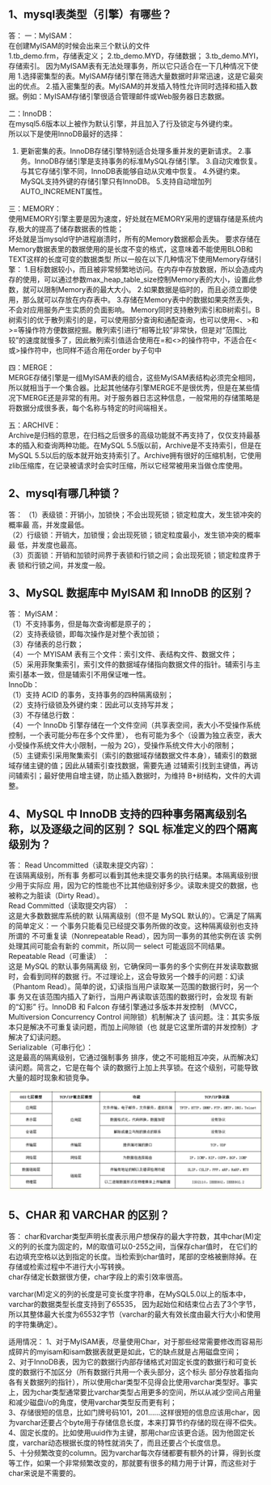 ## 1、mysql表类型（引擎）有哪些？  
答：
一：MyISAM：  
在创建MyISAM的时候会出来三个默认的文件  
1.tb_demo.frm，存储表定义；
2.tb_demo.MYD，存储数据；
3.tb_demo.MYI，存储索引。
因为MyISAM表有无法处理事务，所以它只适合在一下几种情况下使用
1.选择密集型的表。MyISAM存储引擎在筛选大量数据时非常迅速，这是它最突出的优点。
2.插入密集型的表。MyISAM的并发插入特性允许同时选择和插入数据。例如：MyISAM存储引擎很适合管理邮件或Web服务器日志数据。

二：InnoDB：  
在mysql5.6版本以上被作为默认引擎，并且加入了行及锁定与外键约束。  
所以以下是使用InnoDB最好的选择：
1. 更新密集的表。InnoDB存储引擎特别适合处理多重并发的更新请求。
2.事务。InnoDB存储引擎是支持事务的标准MySQL存储引擎。
3.自动灾难恢复。与其它存储引擎不同，InnoDB表能够自动从灾难中恢复。
4.外键约束。MySQL支持外键的存储引擎只有InnoDB。
5.支持自动增加列AUTO_INCREMENT属性。

三：MEMORY：  
使用MEMORY引擎主要是因为速度，好处就在MEMORY采用的逻辑存储是系统内存,极大的提高了储存数据表的性能；  
坏处就是当mysqld守护进程崩溃时，所有的Memory数据都会丢失。
要求存储在Memory数据表里的数据使用的是长度不变的格式，这意味着不能使用BLOB和TEXT这样的长度可变的数据类型
所以一般在以下几种情况下使用Memory存储引擎：
1.目标数据较小，而且被非常频繁地访问。在内存中存放数据，所以会造成内存的使用，可以通过参数max_heap_table_size控制Memory表的大小，设置此参数，就可以限制Memory表的最大大小。
2.如果数据是临时的，而且必须立即使用，那么就可以存放在内存表中。
3.存储在Memory表中的数据如果突然丢失，不会对应用服务产生实质的负面影响。
Memory同时支持散列索引和B树索引。B树索引的优于散列索引的是，可以使用部分查询和通配查询，也可以使用<、>和>=等操作符方便数据挖掘。散列索引进行“相等比较”非常快，但是对“范围比较”的速度就慢多了，因此散列索引值适合使用在=和<>的操作符中，不适合在<或>操作符中，也同样不适合用在order by子句中

四：MERGE：  
MERGE存储引擎是一组MyISAM表的组合，这些MyISAM表结构必须完全相同，所以就相当于一个集合器。比起其他储存引擎MERGE不是很优秀，但是在某些情况下MERGE还是非常的有用。对于服务器日志这种信息，一般常用的存储策略是将数据分成很多表，每个名称与特定的时间端相关。

五：ARCHIVE：  
Archive是归档的意思，在归档之后很多的高级功能就不再支持了，仅仅支持最基本的插入和查询两种功能。在MySQL 5.5版以前，Archive是不支持索引，但是在MySQL 5.5以后的版本就开始支持索引了。Archive拥有很好的压缩机制，它使用zlib压缩库，在记录被请求时会实时压缩，所以它经常被用来当做仓库使用。


## 2、mysql有哪几种锁？
答：
（1）表级锁：开销小，加锁快；不会出现死锁；锁定粒度大，发生锁冲突的概率最 高，并发度最低。  
（2）行级锁：开销大，加锁慢；会出现死锁；锁定粒度最小，发生锁冲突的概率最 低，并发度也最高。  
（3）页面锁：开销和加锁时间界于表锁和行锁之间；会出现死锁；锁定粒度界于表 锁和行锁之间，并发度一般。  


## 3、MySQL 数据库中 MyISAM 和 InnoDB 的区别？
答：
MyISAM：  
（1）不支持事务，但是每次查询都是原子的；  
（2）支持表级锁，即每次操作是对整个表加锁；  
（3）存储表的总行数；  
（4）一个 MYISAM 表有三个文件：索引文件、表结构文件、数据文件；  
（5）采用菲聚集索引，索引文件的数据域存储指向数据文件的指针。辅索引与主索引基本一致，但是辅索引不用保证唯一性。  
InnoDb：  
（1）支持 ACID 的事务，支持事务的四种隔离级别；  
（2）支持行级锁及外键约束：因此可以支持写并发；  
（3）不存储总行数：  
（4）一个 InnoDb 引擎存储在一个文件空间（共享表空间，表大小不受操作系统控制，一个表可能分布在多个文件里），
也有可能为多个（设置为独立表空，表大小受操作系统文件大小限制，一般为 2G），受操作系统文件大小的限制；  
（5）主键索引采用聚集索引（索引的数据域存储数据文件本身），辅索引的数据域存储主键的值；因此从辅索引查找数据，需要先通
过辅索引找到主键值，再访问辅索引；最好使用自增主键，防止插入数据时，为维持 B+树结构，文件的大调整。  

## 4、MySQL 中 InnoDB 支持的四种事务隔离级别名称，以及逐级之间的区别？ SQL 标准定义的四个隔离级别为？
答：
Read Uncommitted（读取未提交内容）：     
在该隔离级别，所有事 务都可以看到其他未提交事务的执行结果。本隔离级别很少用于实际应 用，因为它的性能也不比其他级别好多少。读取未提交的数据，也被称之为脏读（Dirty Read）。  
Read Committed（读取提交内容） ：  
这是大多数数据库系统的默 认隔离级别（但不是 MySQL 默认的）。它满足了隔离的简单定义：一 个事务只能看见已经提交事务所做的改变。这种隔离级别也支持所谓的 不可重复读（Nonrepeatable Read），因为同一事务的其他实例在该 实例处理其间可能会有新的 commit，所以同一 select 可能返回不同结果。  
Repeatable Read（可重读） ：  
这是 MySQL 的默认事务隔离级 别，它确保同一事务的多个实例在并发读取数据时，会看到同样的数据 行。不过理论上，这会导致另一个棘手的问题：幻读（Phantom Read）。简单的说，幻读指当用户读取某一范围的数据行时，另一个事 务又在该范围内插入了新行，当用户再读取该范围的数据行时，会发现 有新的“幻影” 行。InnoDB 和 Falcon 存储引擎通过多版本并发控制 （MVCC，Multiversion Concurrency Control 间隙锁）机制解决了 该问题。注：其实多版本只是解决不可重复读问题，而加上间隙锁（也 就是它这里所谓的并发控制）才解决了幻读问题。  
Serializable（可串行化）：  
这是最高的隔离级别，它通过强制事务 排序，使之不可能相互冲突，从而解决幻读问题。简言之，它是在每个 读的数据行上加上共享锁。在这个级别，可能导致大量的超时现象和锁竞争。  

![avatar](/pict/1.png)

## 5、CHAR 和 VARCHAR 的区别？
答：
char和varchar类型声明长度表示用户想保存的最大字符数，其中char(M)定义的列的长度为固定的，M的取值可以0-255之间，当保存char值时，
在它们的右边填充空格以达到指定的长度。当检索到char值时，尾部的空格被删除掉。在存储或检索过程中不进行大小写转换。  
char存储定长数据很方便，char字段上的索引效率很高。  

varchar(M)定义的列的长度是可变长度字符串，在MySQL5.0以上的版本中，varchar的数据类型长度支持到了65535，
因为起始位和结束位占去了3个字节，所以其整体最大长度为65532字节（varchar的最大有效长度由最大行大小和使用的字符集确定）。  

适用情况：
1、对于MyISAM表，尽量使用Char，对于那些经常需要修改而容易形成碎片的myisam和isam数据表就更是如此，它的缺点就是占用磁盘空间；  
2、对于InnoDB表，因为它的数据行内部存储格式对固定长度的数据行和可变长度的数据行不加区分（所有数据行共用一个表头部分，这个标头
部分存放着指向各有关数据列的指针），所以使用char类型不见得会比使用varchar类型好。事实上，因为char类型通常要比varchar类型占用更多的空间，所以从减少空间占用量和减少磁盘i/o的角度，使用varchar类型反而更有利；  
3、存储很短的信息，比如门牌号码101，201……这样很短的信息应该用char，因为varchar还要占个byte用于存储信息长度，本来打算节约存储的现在得不偿失。  
4、固定长度的。比如使用uuid作为主键，那用char应该更合适。因为他固定长度，varchar动态根据长度的特性就消失了，而且还要占个长度信息。  
5、十分频繁改变的column。因为varchar每次存储都要有额外的计算，得到长度等工作，如果一个非常频繁改变的，那就要有很多的精力用于计算，而这些对于char来说是不需要的。  


